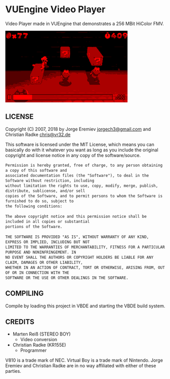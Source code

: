 # VUEngine Video Player

Video Player made in VUEngine that demonstrates a 256 MBit HiColor FMV.

![](screenshot.png?raw=true)

## LICENSE

Copyright (C) 2007, 2018 by Jorge Eremiev <jorgech3@gmail.com> and Christian Radke <chris@vr32.de>

This software is licensed under the MIT License, which means you can basically do with it whatever you
want as long as you include the original copyright and license notice in any copy of the software/source.

    Permission is hereby granted, free of charge, to any person obtaining a copy of this software and
    associated documentation files (the "Software"), to deal in the Software without restriction, including
    without limitation the rights to use, copy, modify, merge, publish, distribute, sublicense, and/or sell
    copies of the Software, and to permit persons to whom the Software is furnished to do so, subject to
    the following conditions:

    The above copyright notice and this permission notice shall be included in all copies or substantial
    portions of the Software.

    THE SOFTWARE IS PROVIDED "AS IS", WITHOUT WARRANTY OF ANY KIND, EXPRESS OR IMPLIED, INCLUDING BUT NOT
    LIMITED TO THE WARRANTIES OF MERCHANTABILITY, FITNESS FOR A PARTICULAR PURPOSE AND NONINFRINGEMENT. IN
    NO EVENT SHALL THE AUTHORS OR COPYRIGHT HOLDERS BE LIABLE FOR ANY CLAIM, DAMAGES OR OTHER LIABILITY,
    WHETHER IN AN ACTION OF CONTRACT, TORT OR OTHERWISE, ARISING FROM, OUT OF OR IN CONNECTION WITH THE
    SOFTWARE OR THE USE OR OTHER DEALINGS IN THE SOFTWARE.

## COMPILING

Compile by loading this project in VBDE and starting the VBDE build system.

## CREDITS

- Marten Reiß (STEREO BOY)
  - Video conversion
- Christian Radke (KR155E)
  - Programmer

V810 is a trade mark of NEC. Virtual Boy is a trade mark of Nintendo.
Jorge Eremiev and Christian Radke are in no way affiliated with either of these parties.
